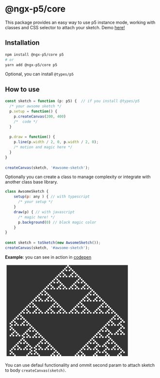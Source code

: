 # @ngx-p5/core

This package provides an easy way to use p5 instance mode, working with classes and CSS selector to attach your sketch. Demo [here!](https://codepen.io/redfox-mx/pen/VwWaVgP)

## Installation
```bash
npm install @ngx-p5/core p5
# or
yarn add @ngx-p5/core p5
```
Optional, you can install `@types/p5` 

## How to use

```javascript
const sketch = function (p: p5) {  // if you install @types/p5
  /* your awsome sketch */
  p.setup = function() {
    p.createCanvas(200, 400)
    /*  code */
  }

  p.draw = function() {
    p.line(p.width / 2, 0, p.width / 2, 0);
    /* motion and magic here */
  }
}

createCanvas(sketch, '#awsome-sketch');
```

Optionally you can create a class to manage complexity or integrate with another class base library.

```javascript
class AwsomeSketch {
    setup(p: any ) { // with typescript 
      /* your setup */
    }
    draw(p) { // with javascript
      /* magic here! */
      p.background(0) // black magic color
    }
}

const sketch = toSketch(new AwsomeSketch());
createCanvas(sketch, '#awsome-sketch');
```

__Example__: you can see in action in [codepen](https://codepen.io/redfox-mx/pen/VwWaVgP)

![Fractals](https://github.com/redfox-mx/ngx-p5/raw/main/packages/core/.assets/example.png)

You can use defaul functionality and ommit second param to attach sketch to body `createCanvas(sketch)`.
